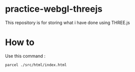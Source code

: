 # practice-webgl-threejs
This repository is for storing what i have done using THREE.js

# How to
Use this command :
```
parcel ./src/html/index.html
```
